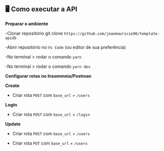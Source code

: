 ## :desktop_computer: Como executar a API

**Preparar o ambiente**

-Clonar repositório git clone `https://github.com/jeanmauricio96/template-apidb`

-Abrir repositório no `Vs Code` (ou editor de sua preferência)

-No terminal > rodar o comando `yarn`

-No terminal > rodar o comando `yarn dev`

**Configurar rotas no Insommnia/Postman**

**Create**

- Criar rota `POST` com `base_url` + `/users`

**Login**

- Criar rota `POST` com `base_url` + `/login`

**Update**

- Criar rota `POST` com `base_url` + `/users`

- Criar rota `PUT` com `base_url` + `/users`
